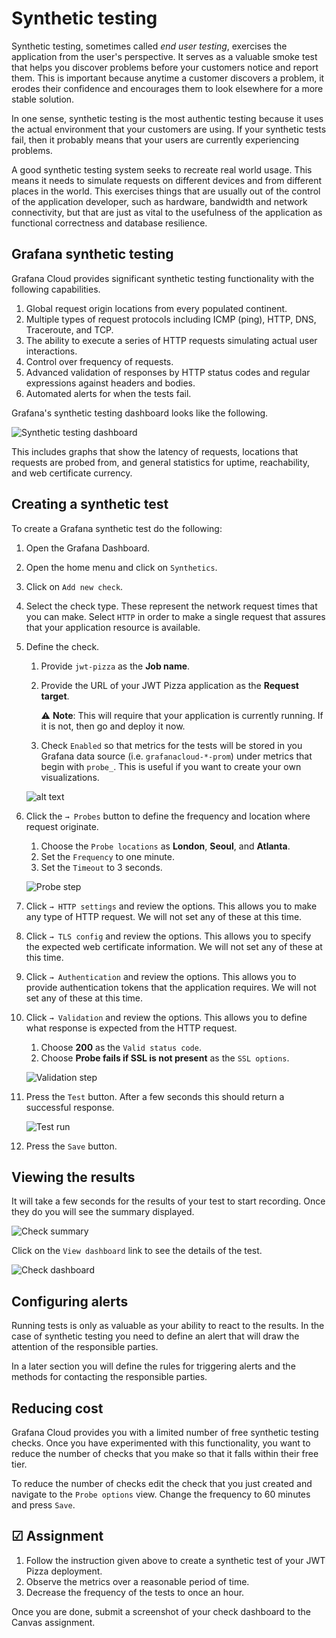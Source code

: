# Synthetic testing

Synthetic testing, sometimes called _end user testing_, exercises the application from the user's perspective. It serves as a valuable smoke test that helps you discover problems before your customers notice and report them. This is important because anytime a customer discovers a problem, it erodes their confidence and encourages them to look elsewhere for a more stable solution.

In one sense, synthetic testing is the most authentic testing because it uses the actual environment that your customers are using. If your synthetic tests fail, then it probably means that your users are currently experiencing problems.

A good synthetic testing system seeks to recreate real world usage. This means it needs to simulate requests on different devices and from different places in the world. This exercises things that are usually out of the control of the application developer, such as hardware, bandwidth and network connectivity, but that are just as vital to the usefulness of the application as functional correctness and database resilience.

## Grafana synthetic testing

Grafana Cloud provides significant synthetic testing functionality with the following capabilities.

1. Global request origin locations from every populated continent.
1. Multiple types of request protocols including ICMP (ping), HTTP, DNS, Traceroute, and TCP.
1. The ability to execute a series of HTTP requests simulating actual user interactions.
1. Control over frequency of requests.
1. Advanced validation of responses by HTTP status codes and regular expressions against headers and bodies.
1. Automated alerts for when the tests fail.

Grafana's synthetic testing dashboard looks like the following.

![Synthetic testing dashboard](syntheticTestingDashboard.png)

This includes graphs that show the latency of requests, locations that requests are probed from, and general statistics for uptime, reachability, and web certificate currency.

## Creating a synthetic test

To create a Grafana synthetic test do the following:

1. Open the Grafana Dashboard.
1. Open the home menu and click on `Synthetics`.
1. Click on `Add new check`.
1. Select the check type. These represent the network request times that you can make. Select `HTTP` in order to make a single request that assures that your application resource is available.
1. Define the check.

   1. Provide `jwt-pizza` as the **Job name**.
   1. Provide the URL of your JWT Pizza application as the **Request target**.

      ⚠️ **Note**: This will require that your application is currently running. If it is not, then go and deploy it now.

   1. Check `Enabled` so that metrics for the tests will be stored in you Grafana data source (i.e. `grafanacloud-*-prom`) under metrics that begin with `probe_`. This is useful if you want to create your own visualizations.

   ![alt text](image.png)

1. Click the `→ Probes` button to define the frequency and location where request originate.

   1. Choose the `Probe locations` as **London**, **Seoul**, and **Atlanta**.
   1. Set the `Frequency` to one minute.
   1. Set the `Timeout` to 3 seconds.

   ![Probe step](probeStep.png)

1. Click `→ HTTP settings` and review the options. This allows you to make any type of HTTP request. We will not set any of these at this time.
1. Click `→ TLS config` and review the options. This allows you to specify the expected web certificate information. We will not set any of these at this time.
1. Click `→ Authentication` and review the options. This allows you to provide authentication tokens that the application requires. We will not set any of these at this time.
1. Click `→ Validation` and review the options. This allows you to define what response is expected from the HTTP request.

   1. Choose **200** as the `Valid status code`.
   1. Choose **Probe fails if SSL is not present** as the `SSL options`.

   ![Validation step](validationStep.png)

1. Press the `Test` button. After a few seconds this should return a successful response.

   ![Test run](testRun.png)

1. Press the `Save` button.

## Viewing the results

It will take a few seconds for the results of your test to start recording. Once they do you will see the summary displayed.

![Check summary](checkSummary.png)

Click on the `View dashboard` link to see the details of the test.

![Check dashboard](checkDashboard.png)

## Configuring alerts

Running tests is only as valuable as your ability to react to the results. In the case of synthetic testing you need to define an alert that will draw the attention of the responsible parties.

In a later section you will define the rules for triggering alerts and the methods for contacting the responsible parties.

## Reducing cost

Grafana Cloud provides you with a limited number of free synthetic testing checks. Once you have experimented with this functionality, you want to reduce the number of checks that you make so that it falls within their free tier.

To reduce the number of checks edit the check that you just created and navigate to the `Probe options` view. Change the frequency to 60 minutes and press `Save`.

## ☑ Assignment

1. Follow the instruction given above to create a synthetic test of your JWT Pizza deployment.
1. Observe the metrics over a reasonable period of time.
1. Decrease the frequency of the tests to once an hour.

Once you are done, submit a screenshot of your check dashboard to the Canvas assignment.
